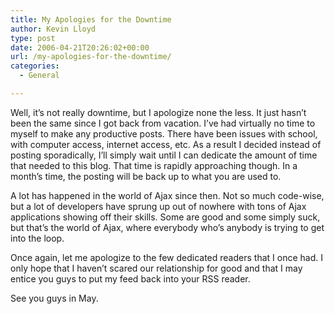 ```yaml
---
title: My Apologies for the Downtime
author: Kevin Lloyd
type: post
date: 2006-04-21T20:26:02+00:00
url: /my-apologies-for-the-downtime/
categories:
  - General

---
```

Well, it&#8217;s not really downtime, but I apologize none the less. It just hasn&#8217;t been the same since I got back from vacation. I&#8217;ve had virtually no time to myself to make any productive posts. There have been issues with school, with computer access, internet access, etc. As a result I decided instead of posting sporadically, I&#8217;ll simply wait until I can dedicate the amount of time that needed to this blog. That time is rapidly approaching though. In a month&#8217;s time, the posting will be back up to what you are used to.

A lot has happened in the world of Ajax since then. Not so much code-wise, but a lot of developers have sprung up out of nowhere with tons of Ajax applications showing off their skills. Some are good and some simply suck, but that&#8217;s the world of Ajax, where everybody who&#8217;s anybody is trying to get into the loop.

Once again, let me apologize to the few dedicated readers that I once had. I only hope that I haven&#8217;t scared our relationship for good and that I may entice you guys to put my feed back into your RSS reader.

See you guys in May.